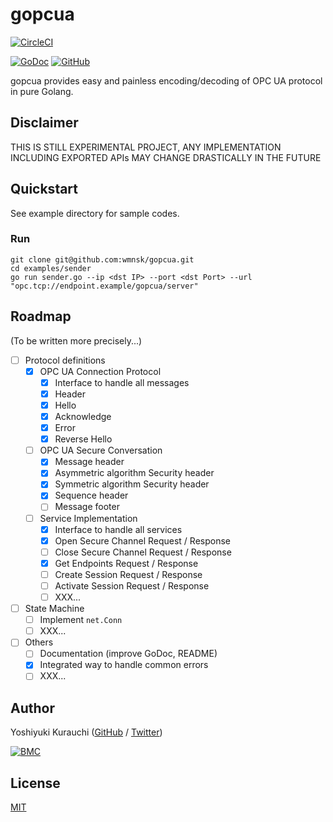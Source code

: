 # gopcua

[![CircleCI](https://circleci.com/gh/wmnsk/gopcua.svg?style=svg)](https://circleci.com/gh/wmnsk/gopcua)

[![GoDoc](https://godoc.org/github.com/wmnsk/gopcua?status.svg)](https://godoc.org/github.com/wmnsk/gopcua)
[![GitHub](https://img.shields.io/github/license/mashape/apistatus.svg)](https://github.com/wmnsk/gopcua/blob/master/LICENSE)

gopcua provides easy and painless encoding/decoding of OPC UA protocol in pure Golang.

## Disclaimer

THIS IS STILL EXPERIMENTAL PROJECT, ANY IMPLEMENTATION INCLUDING EXPORTED APIs MAY CHANGE DRASTICALLY IN THE FUTURE

## Quickstart

See example directory for sample codes.

### Run

```shell-session
git clone git@github.com:wmnsk/gopcua.git
cd examples/sender
go run sender.go --ip <dst IP> --port <dst Port> --url "opc.tcp://endpoint.example/gopcua/server"
```

## Roadmap

(To be written more precisely...)

- [ ] Protocol definitions
  - [x] OPC UA Connection Protocol
    - [x] Interface to handle all messages
    - [x] Header
    - [x] Hello
    - [x] Acknowledge
    - [x] Error
    - [x] Reverse Hello
  - [ ] OPC UA Secure Conversation
    - [x] Message header
    - [x] Asymmetric algorithm Security header
    - [x] Symmetric algorithm Security header
    - [x] Sequence header
    - [ ] Message footer
  - [ ] Service Implementation
    - [x] Interface to handle all services
    - [x] Open Secure Channel Request / Response
    - [ ] Close Secure Channel Request / Response
    - [x] Get Endpoints Request / Response
    - [ ] Create Session Request / Response
    - [ ] Activate Session Request / Response
    - [ ] XXX...
- [ ] State Machine
  - [ ] Implement `net.Conn`
  - [ ] XXX...
- [ ] Others
  - [ ] Documentation (improve GoDoc, README)
  - [x] Integrated way to handle common errors
  - [ ] XXX...

## Author

Yoshiyuki Kurauchi ([GitHub](https://github.com/wmnsk/) / [Twitter](https://twitter.com/wmnskdmms))

[![BMC](https://www.buymeacoffee.com/assets/img/custom_images/orange_img.png)](https://buymeacoff.ee/yoshk)

## License

[MIT](https://github.com/wmnsk/gopc-ua/blob/master/LICENSE)
